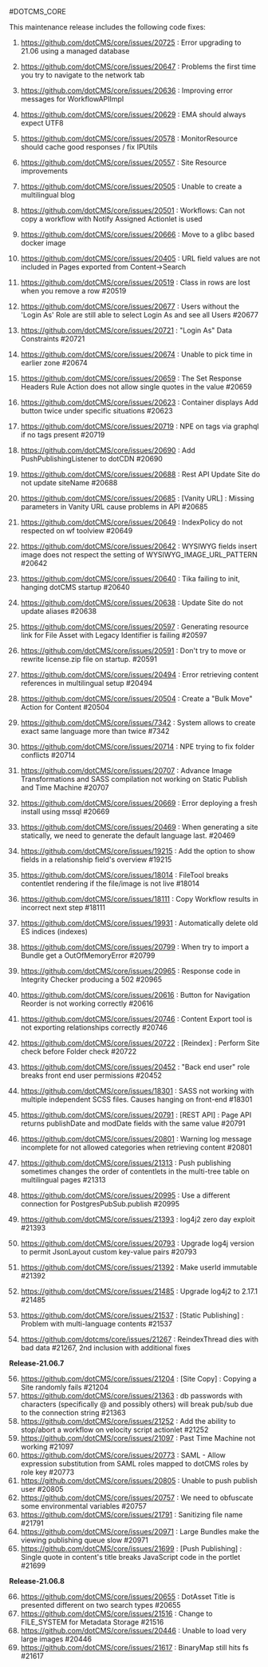 #DOTCMS_CORE


This maintenance release includes the following code fixes:

1. https://github.com/dotCMS/core/issues/20725 : Error upgrading to 21.06 using a managed database

2. https://github.com/dotCMS/core/issues/20647 : Problems the first time you try to navigate to the network tab

3. https://github.com/dotCMS/core/issues/20636 : Improving error messages for WorkflowAPIImpl

4. https://github.com/dotCMS/core/issues/20629 : EMA should always expect UTF8

5. https://github.com/dotCMS/core/issues/20578 : MonitorResource should cache good responses / fix IPUtils

6. https://github.com/dotCMS/core/issues/20557 : Site Resource improvements

7. https://github.com/dotCMS/core/issues/20505 : Unable to create a multilingual blog

8. https://github.com/dotCMS/core/issues/20501 : Workflows: Can not copy a workflow with Notify Assigned Actionlet is used

9. https://github.com/dotCMS/core/issues/20666 : Move to a glibc based docker image

10. https://github.com/dotCMS/core/issues/20405 : URL field values are not included in Pages exported from Content->Search

11. https://github.com/dotCMS/core/issues/20519 : Class in rows are lost when you remove a row #20519

12. https://github.com/dotCMS/core/issues/20677 : Users without the 'Login As' Role are still able to select Login As and see all Users #20677

13. https://github.com/dotCMS/core/issues/20721 : "Login As" Data Constraints #20721

14. https://github.com/dotCMS/core/issues/20674 : Unable to pick time in earlier zone #20674

15. https://github.com/dotCMS/core/issues/20659 : The Set Response Headers Rule Action does not allow single quotes in the value #20659

16. https://github.com/dotCMS/core/issues/20623 : Container displays Add button twice under specific situations #20623

17. https://github.com/dotCMS/core/issues/20719 : NPE on tags via graphql if no tags present #20719

18. https://github.com/dotCMS/core/issues/20690 : Add PushPublishingListener to dotCDN #20690

19. https://github.com/dotCMS/core/issues/20688 : Rest API Update Site do not update siteName #20688

20. https://github.com/dotCMS/core/issues/20685 : [Vanity URL] : Missing parameters in Vanity URL cause problems in API #20685

21. https://github.com/dotCMS/core/issues/20649 : IndexPolicy do not respected on wf toolview #20649

22. https://github.com/dotCMS/core/issues/20642 : WYSIWYG fields insert image does not respect the setting of WYSIWYG_IMAGE_URL_PATTERN #20642

23. https://github.com/dotCMS/core/issues/20640 : Tika failing to init, hanging dotCMS startup #20640

24. https://github.com/dotCMS/core/issues/20638 : Update Site do not update aliases #20638

25. https://github.com/dotCMS/core/issues/20597 : Generating resource link for File Asset with Legacy Identifier is failing #20597

26. https://github.com/dotCMS/core/issues/20591 : Don't try to move or rewrite license.zip file on startup. #20591

27. https://github.com/dotCMS/core/issues/20494 : Error retrieving content references in multilingual setup #20494

28. https://github.com/dotCMS/core/issues/20504 : Create a "Bulk Move" Action for Content #20504

29. https://github.com/dotCMS/core/issues/7342 : System allows to create exact same language more than twice #7342

30. https://github.com/dotCMS/core/issues/20714 : NPE trying to fix folder conflicts #20714

31. https://github.com/dotCMS/core/issues/20707 : Advance Image Transformations and SASS compilation not working on Static Publish and Time Machine #20707

32. https://github.com/dotCMS/core/issues/20669 : Error deploying a fresh install using mssql #20669

33. https://github.com/dotCMS/core/issues/20469 : When generating a site statically, we need to generate the default language last. #20469

34. https://github.com/dotCMS/core/issues/19215 : Add the option to show fields in a relationship field's overview #19215

35. https://github.com/dotCMS/core/issues/18014 : FileTool breaks contentlet rendering if the file/image is not live #18014

36. https://github.com/dotCMS/core/issues/18111 : Copy Workflow results in incorrect next step #18111

37. https://github.com/dotCMS/core/issues/19931	: Automatically delete old ES indices (indexes)

38. https://github.com/dotCMS/core/issues/20799 : When try to import a Bundle get a OutOfMemoryError #20799

39. https://github.com/dotCMS/core/issues/20965 : Response code in Integrity Checker producing a 502 #20965

40. https://github.com/dotCMS/core/issues/20616 : Button for Navigation Reorder is not working correctly #20616

41. https://github.com/dotCMS/core/issues/20746 : Content Export tool is not exporting relationships correctly #20746

42. https://github.com/dotCMS/core/issues/20722 : [Reindex] : Perform Site check before Folder check #20722

43. https://github.com/dotCMS/core/issues/20452 : "Back end user" role breaks front end user permissions #20452

44. https://github.com/dotCMS/core/issues/18301 : SASS not working with multiple independent SCSS files. Causes hanging on front-end #18301

45. https://github.com/dotCMS/core/issues/20791 : [REST API] : Page API returns publishDate and modDate fields with the same value #20791

46. https://github.com/dotCMS/core/issues/20801 : Warning log message incomplete for not allowed categories when retrieving content #20801

47. https://github.com/dotCMS/core/issues/21313 : Push publishing sometimes changes the order of contentlets in the multi-tree table on multilingual pages #21313

48. https://github.com/dotCMS/core/issues/20995 : Use a different connection for PostgresPubSub.publish #20995

49. https://github.com/dotCMS/core/issues/21393 : log4j2 zero day exploit #21393

50. https://github.com/dotCMS/core/issues/20793 : Upgrade log4j version to permit JsonLayout custom key-value pairs #20793

51. https://github.com/dotCMS/core/issues/21392 : Make userId immutable #21392

52. https://github.com/dotCMS/core/issues/21485 : Upgrade log4j2 to 2.17.1 #21485

53. https://github.com/dotCMS/core/issues/21537 : [Static Publishing] : Problem with multi-language contents #21537

54. https://github.com/dotcms/core/issues/21267 : ReindexThread dies with bad data #21267, 2nd inclusion with additional fixes

**Release-21.06.7**

56. https://github.com/dotCMS/core/issues/21204 : [Site Copy] : Copying a Site randomly fails #21204
57. https://github.com/dotCMS/core/issues/21363 : db passwords with characters (specifically @ and possibly others) will break pub/sub due to the connection string #21363
58. https://github.com/dotCMS/core/issues/21252 : Add the ability to stop/abort a workflow on velocity script actionlet #21252
59. https://github.com/dotCMS/core/issues/21097 : Past Time Machine not working #21097
60. https://github.com/dotCMS/core/issues/20773 : SAML - Allow expression substitution from SAML roles mapped to dotCMS roles by role key #20773
61. https://github.com/dotCMS/core/issues/20805 : Unable to push publish user #20805
62. https://github.com/dotCMS/core/issues/20757 : We need to obfuscate some environmental variables #20757
63. https://github.com/dotCMS/core/issues/21791 : Sanitizing file name #21791
64. https://github.com/dotCMS/core/issues/20971 : Large Bundles make the viewing publishing queue slow #20971
65. https://github.com/dotCMS/core/issues/21699 : [Push Publishing] : Single quote in content's title breaks JavaScript code in the portlet #21699

**Release-21.06.8**

66. https://github.com/dotCMS/core/issues/20655 : DotAsset Title is presented different on two search types #20655
67. https://github.com/dotCMS/core/issues/21516 : Change to FILE_SYSTEM for Metadata Storage #21516
68. https://github.com/dotCMS/core/issues/20446 : Unable to load very large images #20446
69. https://github.com/dotCMS/core/issues/21617 : BinaryMap still hits fs #21617